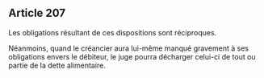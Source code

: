 Article 207
----
Les obligations résultant de ces dispositions sont réciproques.

Néanmoins, quand le créancier aura lui-même manqué gravement à ses obligations
envers le débiteur, le juge pourra décharger celui-ci de tout ou partie de la
dette alimentaire.
